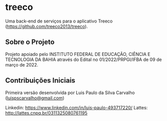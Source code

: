 # treeco

Uma back-end de serviços para o aplicativo Treeco (https://github.com/treeco2013/treeco).

## Sobre o Projeto

Projeto apoiado pelo INSTITUTO FEDERAL DE EDUCAÇÃO, CIÊNCIA E TECNOLOGIA DA BAHIA através do Edital no 01/2022/PRPGI/IFBA de 09 de março de 2022.

## Contribuições Iniciais

Primeira versão desenvolvida por Luis Paulo da Silva Carvalho (luispscarvalho@gmail.com)

Linkedin: https://www.linkedin.com/in/luis-paulo-493717220/
Lattes: http://lattes.cnpq.br/0311325080761195